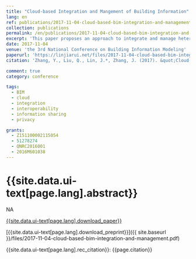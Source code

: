 ```yaml
---
title: "Cloud-based Integration and Mangement of Building Information"
lang: en
ref: publications/2017-11-04-cloud-based-bim-integration-and-management
collection: publications
permalink: /en/publications/2017-11-04-cloud-based-bim-integration-and-management
excerpt: 'This paper proposes an approach to integrate and manage heterogeneous building information based on cloud computing with the consideration of data privacy'
date: 2017-11-04
venue: 'the 3rd National Conference on Building Information Modeling'
paperurl: 'https://linjiarui.net/files/2017-11-04-cloud-based-bim-integration-and-management.pdf'
citation: 'Zhang, Y., Liu, Q., Lin, J.*, Zhang, J. (2017). &quot;Cloud-based Integration and Mangement of Building Information&quot; <i>in Proceedings of the 3rd National Conference on Building Information Modeling</i>. 399-403. China Architecture&Building Press. Shanghai, China. (in Chinese)'

comment: true
category: conference

tags: 
  - BIM
  - cloud
  - integration
  - interoperability
  - information sharing
  - privacy

grants:
  - Z151100002115054
  - 51278274
  - QNRC2016001
  - 2016M601038
---
```



{{site.data.ui-text[page.lang].abstract}}
====

NA

[{{site.data.ui-text[page.lang].download_paper}}](http://kns.cnki.net/KCMS/detail/detail.aspx?dbcode=CPFD&dbname=CPFDLAST2018&filename=JGCB201711001071&v=MTk5MTlGWmVzSURSTkt1aGRobmo5OFRuanFxeGRFZU1PVUtyaWZadTl2SHlubFU3ek1KbDRYTHlySWJMRzRIOWJOcm85)

[{{site.data.ui-text[page.lang].download_preprint}}]({{ site.baseurl }}/files/2017-11-04-cloud-based-bim-integration-and-management.pdf)

{{site.data.ui-text[page.lang].rec_citation}}: {{page.citation}}